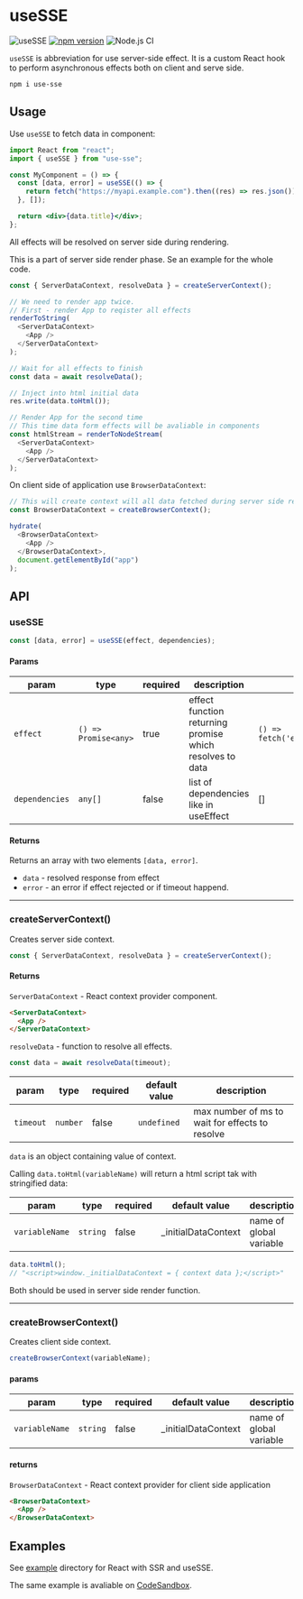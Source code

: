 # useSSE

![useSSE](https://repository-images.githubusercontent.com/262809605/78398700-a279-11ea-9ba2-4c15b6a1ec9a)
[![npm version](https://badgen.net/npm/v/use-sse)](https://www.npmjs.com/package/use-sse)
![Node.js CI](https://github.com/kmoskwiak/useSSE/workflows/Node.js%20CI/badge.svg?branch=master)

`useSSE` is abbreviation for use server-side effect. It is a custom React hook to perform asynchronous effects both on client and serve side.

```
npm i use-sse
```

## Usage

Use `useSSE` to fetch data in component:

```jsx
import React from "react";
import { useSSE } from "use-sse";

const MyComponent = () => {
  const [data, error] = useSSE(() => {
    return fetch("https://myapi.example.com").then((res) => res.json());
  }, []);

  return <div>{data.title}</div>;
};
```

All effects will be resolved on server side during rendering.

This is a part of server side render phase. Se an example for the whole code.

```js
const { ServerDataContext, resolveData } = createServerContext();

// We need to render app twice.
// First - render App to reqister all effects
renderToString(
  <ServerDataContext>
    <App />
  </ServerDataContext>
);

// Wait for all effects to finish
const data = await resolveData();

// Inject into html initial data
res.write(data.toHtml());

// Render App for the second time
// This time data form effects will be avaliable in components
const htmlStream = renderToNodeStream(
  <ServerDataContext>
    <App />
  </ServerDataContext>
);
```

On client side of application use `BrowserDataContext`:

```js
// This will create context will all data fetched during server side rendering
const BrowserDataContext = createBrowserContext();

hydrate(
  <BrowserDataContext>
    <App />
  </BrowserDataContext>,
  document.getElementById("app")
);
```

## API

### useSSE

```js
const [data, error] = useSSE(effect, dependencies);
```

#### Params

| param          | type                 | required | description                                              | example                                            |
| -------------- | -------------------- | -------- | -------------------------------------------------------- | -------------------------------------------------- |
| `effect`       | `() => Promise<any>` | true     | effect function returning promise which resolves to data | `() => fetch('example.com').then(res=>res.json())` |
| `dependencies` | `any[]`              | false    | list of dependencies like in useEffect                   | []                                                 |

#### Returns

Returns an array with two elements `[data, error]`.

- `data` - resolved response from effect
- `error` - an error if effect rejected or if timeout happend.

---

### createServerContext()

Creates server side context.

```js
const { ServerDataContext, resolveData } = createServerContext();
```

#### Returns

`ServerDataContext` - React context provider component.

```html
<ServerDataContext>
  <App />
</ServerDataContext>
```

`resolveData` - function to resolve all effects.

```js
const data = await resolveData(timeout);
```

| param     | type     | required | default value | description                                     |
| --------- | -------- | -------- | ------------- | ----------------------------------------------- |
| `timeout` | `number` | false    | `undefined`   | max number of ms to wait for effects to resolve |

`data` is an object containing value of context.

Calling `data.toHtml(variableName)` will return a html script tak with stringified data:

| param          | type     | required | default value        | description             |
| -------------- | -------- | -------- | -------------------- | ----------------------- |
| `variableName` | `string` | false    | \_initialDataContext | name of global variable |

```js
data.toHtml();
// "<script>window._initialDataContext = { context data };</script>"
```

Both should be used in server side render function.

---

### createBrowserContext()

Creates client side context.

```js
createBrowserContext(variableName);
```

#### params

| param          | type     | required | default value        | description             |
| -------------- | -------- | -------- | -------------------- | ----------------------- |
| `variableName` | `string` | false    | \_initialDataContext | name of global variable |

#### returns

`BrowserDataContext` - React context provider for client side application

```html
<BrowserDataContext>
  <App />
</BrowserDataContext>
```

## Examples

See [example](./example) directory for React with SSR and useSSE.

The same example is avaliable on [CodeSandbox](https://codesandbox.io/s/falling-waterfall-wnlwc?file=/README.md).
